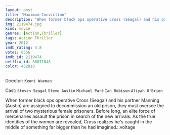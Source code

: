 ```yaml
---
layout: post
title: "Maximum Conviction"
description: "When former black ops operative Cross (Seagal) and his partner Manning (Austin) are assigned to decommission an old prison, they must oversee the arrival of two mysterious female prisoners. Before long, an elite force of mercenaries assault the prison in search of the new arrivals. As the true identities of the women are revealed, Cross realizes he's caught in the middle of something far bigger than he had imagined..."
img: 2119474.jpg
kind: movie
genres: [Action,Thriller]
tags: Action Thriller 
year: 2012
imdb_rating: 4.8
votes: 6356
imdb_id: 2119474
netflix_id: 80071048
color: 432818
---
```

Director: `Keoni Waxman`  

Cast: `Steven Seagal` `Steve Austin` `Michael Paré` `Ian Robison` `Aliyah O'Brien` 

When former black ops operative Cross (Seagal) and his partner Manning (Austin) are assigned to decommission an old prison, they must oversee the arrival of two mysterious female prisoners. Before long, an elite force of mercenaries assault the prison in search of the new arrivals. As the true identities of the women are revealed, Cross realizes he's caught in the middle of something far bigger than he had imagined.::voltage